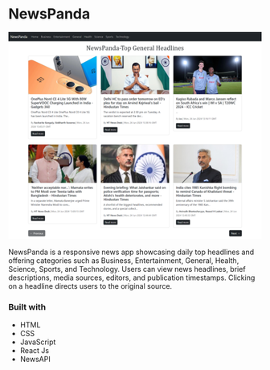 # NewsPanda

![Main Page](https://github.com/iamankit7667/NewsPanda/blob/main/public/main.png)

NewsPanda is a responsive news app showcasing daily top headlines and offering categories such as Business, Entertainment, General, Health, Science, Sports, and Technology. Users can view news headlines, brief descriptions, media sources, editors, and publication timestamps. Clicking on a headline directs users to the original source.

### Built with

- HTML
- CSS
- JavaScript
- React Js
- NewsAPI
